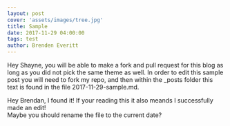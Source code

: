```yaml
---
layout: post
cover: 'assets/images/tree.jpg'
title: Sample
date: 2017-11-29 04:00:00
tags: test
author: Brenden Everitt
---
```


Hey Shayne, you will be able to make a fork and pull request for this blog as long as you did not pick the same theme as well. In order to edit this sample post you will need to fork my repo, and then within the _posts folder this text is found in the file 2017-11-29-sample.md.

Hey Brendan, I found it! If your reading this it also meands I successfully made an edit!   
Maybe you should rename the file to the current date?
